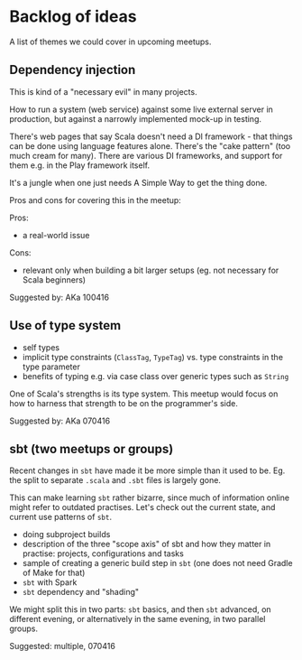 # Backlog of ideas

A list of themes we could cover in upcoming meetups.

## Dependency injection

This is kind of a "necessary evil" in many projects.

How to run a system (web service) against some live external server in production, but against a narrowly implemented mock-up in testing.

There's web pages that say Scala doesn't need a DI framework - that things can be done using language features alone. There's the "cake pattern" (too much cream for many). There are various DI frameworks, and support for them e.g. in the Play framework itself.

It's a jungle when one just needs A Simple Way to get the thing done.

Pros and cons for covering this in the meetup:

Pros:

- a real-world issue

Cons:

- relevant only when building a bit larger setups (eg. not necessary for Scala beginners)

Suggested by: AKa 100416

## Use of type system

- self types
- implicit type constraints (`ClassTag`, `TypeTag`) vs. type constraints in the type parameter
- benefits of typing e.g. via case class over generic types such as `String`

One of Scala's strengths is its type system. This meetup would focus on how to harness that strength to be on the programmer's side.

Suggested by: AKa 070416

## sbt (two meetups or groups)

Recent changes in `sbt` have made it be more simple than it used to be. Eg. the split to separate `.scala` and `.sbt` files is largely gone. 

This can make learning `sbt` rather bizarre, since much of information online might refer to outdated practises. Let's check out the current state, and current use patterns of `sbt`.

- doing subproject builds
- description of the three "scope axis" of sbt and how they matter in practise: projects, configurations and tasks
- sample of creating a generic build step in `sbt` (one does not need Gradle of Make for that)
- `sbt` with Spark
- `sbt` dependency and "shading"

We might split this in two parts: `sbt` basics, and then `sbt` advanced, on different evening, or alternatively in the same evening, in two parallel groups.

Suggested: multiple, 070416
